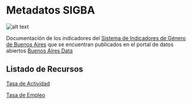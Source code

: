 # Metadatos SIGBA
![alt text](https://www.estadisticaciudad.gob.ar/si/genero/confort/img/img-logo.png "Sistema de Indicadores de Género")

Documentación de los indicadores del [Sistema de Indicadores de Género de Buenos Aires](https://www.estadisticaciudad.gob.ar/eyc/?page_id=74588) que se encuentran publicados en el portal de datos abiertos [Buenos Aires Data](http://data.buenosaires.gob.ar)

## Listado de Recursos

[Tasa de Actividad](https://github.com/datosgcba/metadatos-sigba/blob/master/tasa-actividad.md)

[Tasa de Empleo](https://github.com/datosgcba/metadatos-sigba/blob/master/tasa-empleo.md)
